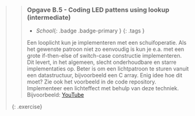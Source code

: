 >> ### Opgave B.5 - Coding LED pattens using lookup (intermediate)
>>
>> - *School*{: .badge .badge-primary }
>>{: .tags }
>>
>> Een looplicht kun je implementeren met een schuifoperatie. Als het gewenste patroon niet zo eenvoudig is kun je e.a. met een grote if-then-else of switch-case constructie implementeren.
>> Dit levert, in het algemeen, slecht onderhoudbare en starre implementaties op. Beter is om een lichtpatroon te sturen vanuit een datastructuur, bijvoorbeeld een C array. Enig idee hoe dit moet? Zie ook het voorbeeld in de code repository.
>> Implementeer een lichteffect met behulp van deze techniek. Bijvoorbeeld: [YouTube](https://youtu.be/Qfhs4c6wBRE)
>>
>{: .exercise}